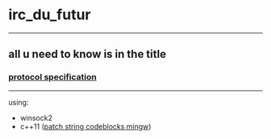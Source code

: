# irc_du_futur
----
all u need to know is in the title
----
### [protocol specification](https://github.com/Imyourbraut/irc_du_futur/blob/master/protocol.txt)
----
using:
* winsock2
* c++11 ([patch string codeblocks mingw](http://tehsausage.com/mingw-to-string))
